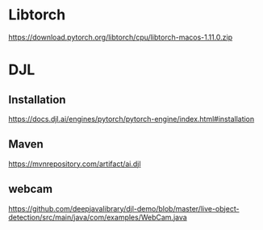 # Libtorch

https://download.pytorch.org/libtorch/cpu/libtorch-macos-1.11.0.zip

# DJL

## Installation
https://docs.djl.ai/engines/pytorch/pytorch-engine/index.html#installation

## Maven 
https://mvnrepository.com/artifact/ai.djl

## webcam
https://github.com/deepjavalibrary/djl-demo/blob/master/live-object-detection/src/main/java/com/examples/WebCam.java
